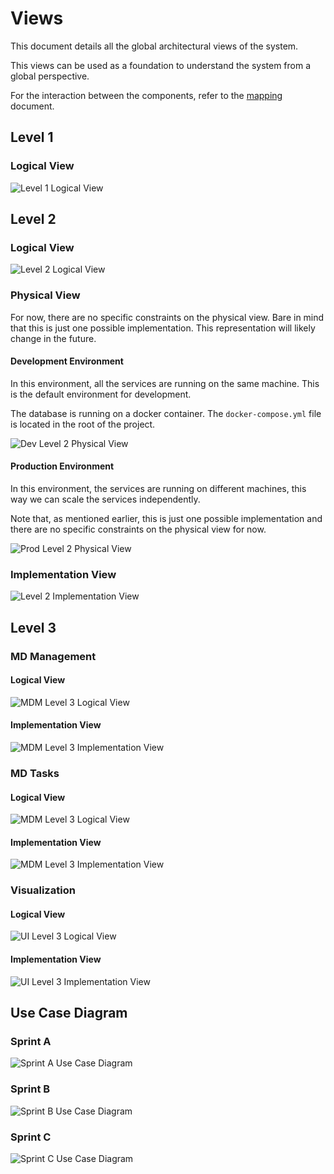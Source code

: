 # Views

This document details all the global architectural views of the system.

This views can be used as a foundation to understand the system from a global perspective.

For the interaction between the components, refer to the [mapping](./mapping/readme.md) document.

## Level 1

### Logical View

![Level 1 Logical View](level-1/assets/logical-view.svg)

## Level 2

### Logical View

![Level 2 Logical View](level-2/logic-view/assets/logical-view.svg)

### Physical View

For now, there are no specific constraints on the physical view. Bare in mind that this is just one possible implementation. This representation will likely change in the future.

#### Development Environment

In this environment, all the services are running on the same machine. This is the default environment for development.

The database is running on a docker container. The `docker-compose.yml` file is located in the root of the project.

![Dev Level 2 Physical View](level-2/physical-view/assets/dev-physical-view.svg)

#### Production Environment

In this environment, the services are running on different machines, this way we can scale the services independently.

Note that, as mentioned earlier, this is just one possible implementation and there are no specific constraints on the physical view for now.

![Prod Level 2 Physical View](level-2/physical-view/assets/prod-physical-view.svg)

### Implementation View

![Level 2 Implementation View](level-2/implementation-view/assets/implementation-view.svg)

## Level 3

### MD Management

#### Logical View

![MDM Level 3 Logical View](level-3/mdm-logical-view/assets/logical-view.svg)

#### Implementation View

![MDM Level 3 Implementation View](level-3/mdm-implementation-view/assets/implementation-view.svg)

### MD Tasks

#### Logical View

![MDM Level 3 Logical View](level-3/mdt-logical-view/assets/logical-view.svg)

#### Implementation View

![MDM Level 3 Implementation View](level-3/mdt-implementation-view/assets/implementation-view.svg)

### Visualization

#### Logical View

![UI Level 3 Logical View](level-3/ui-logical-view/assets/logical-view.svg)

#### Implementation View

![UI Level 3 Implementation View](level-3/ui-implementation-view/assets/implementation-view.svg)

## Use Case Diagram

### Sprint A

![Sprint A Use Case Diagram](assets/ucd-sprint-a.svg)

### Sprint B

![Sprint B Use Case Diagram](assets/ucd-sprint-b.svg)

### Sprint C

![Sprint C Use Case Diagram](assets/ucd-sprint-c.svg)
